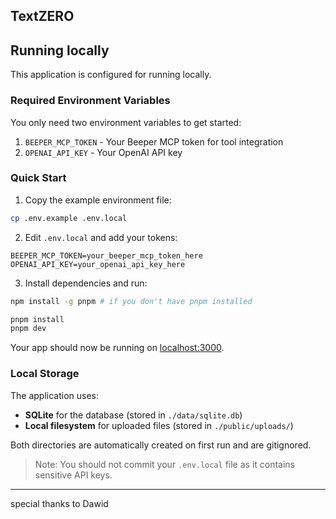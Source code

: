 ## TextZERO

## Running locally

This application is configured for running locally.

### Required Environment Variables

You only need two environment variables to get started:

1. `BEEPER_MCP_TOKEN` - Your Beeper MCP token for tool integration
2. `OPENAI_API_KEY` - Your OpenAI API key

### Quick Start

1. Copy the example environment file:

```bash
cp .env.example .env.local
```

2. Edit `.env.local` and add your tokens:

```
BEEPER_MCP_TOKEN=your_beeper_mcp_token_here
OPENAI_API_KEY=your_openai_api_key_here
```

3. Install dependencies and run:

```bash
npm install -g pnpm # if you don't have pnpm installed

pnpm install
pnpm dev
```

Your app should now be running on [localhost:3000](http://localhost:3000).

### Local Storage

The application uses:

- **SQLite** for the database (stored in `./data/sqlite.db`)
- **Local filesystem** for uploaded files (stored in `./public/uploads/`)

Both directories are automatically created on first run and are gitignored.

> Note: You should not commit your `.env.local` file as it contains sensitive API keys.

---
special thanks to Dawid
